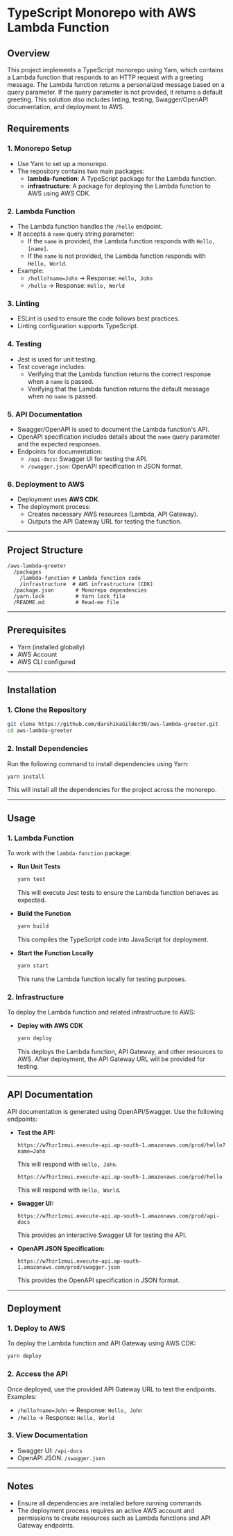 # TypeScript Monorepo with AWS Lambda Function

## Overview

This project implements a TypeScript monorepo using Yarn, which contains a Lambda function that responds to an HTTP request with a greeting message. The Lambda function returns a personalized message based on a query parameter. If the query parameter is not provided, it returns a default greeting. This solution also includes linting, testing, Swagger/OpenAPI documentation, and deployment to AWS.

## Requirements

### 1. Monorepo Setup

- Use Yarn to set up a monorepo.
- The repository contains two main packages:
  - **lambda-function**: A TypeScript package for the Lambda function.
  - **infrastructure**: A package for deploying the Lambda function to AWS using AWS CDK.

### 2. Lambda Function

- The Lambda function handles the `/hello` endpoint.
- It accepts a `name` query string parameter:
  - If the `name` is provided, the Lambda function responds with `Hello, [name]`.
  - If the `name` is not provided, the Lambda function responds with `Hello, World`.
- Example:
  - `/hello?name=John` → Response: `Hello, John`
  - `/hello` → Response: `Hello, World`

### 3. Linting

- ESLint is used to ensure the code follows best practices.
- Linting configuration supports TypeScript.

### 4. Testing

- Jest is used for unit testing.
- Test coverage includes:
  - Verifying that the Lambda function returns the correct response when a `name` is passed.
  - Verifying that the Lambda function returns the default message when no `name` is passed.

### 5. API Documentation

- Swagger/OpenAPI is used to document the Lambda function's API.
- OpenAPI specification includes details about the `name` query parameter and the expected responses.
- Endpoints for documentation:
  - `/api-docs`: Swagger UI for testing the API.
  - `/swagger.json`: OpenAPI specification in JSON format.

### 6. Deployment to AWS

- Deployment uses **AWS CDK**.
- The deployment process:
  - Creates necessary AWS resources (Lambda, API Gateway).
  - Outputs the API Gateway URL for testing the function.

---

## Project Structure

```
/aws-lambda-greeter
  /packages
    /lambda-function # Lambda function code
    /infrastructure  # AWS infrastructure (CDK)
  /package.json       # Monorepo dependencies
  /yarn.lock          # Yarn lock file
  /README.md          # Read-me file

```

---

## Prerequisites

- Yarn (installed globally)
- AWS Account
- AWS CLI configured

---

## Installation

### 1. Clone the Repository

```bash
git clone https://github.com/darshikaGilder30/aws-lambda-greeter.git
cd aws-lambda-greeter
```

### 2. Install Dependencies

Run the following command to install dependencies using Yarn:

```bash
yarn install
```

This will install all the dependencies for the project across the monorepo.

---

## Usage

### 1. Lambda Function

To work with the `lambda-function` package:

- **Run Unit Tests**

  ```bash
  yarn test
  ```

  This will execute Jest tests to ensure the Lambda function behaves as expected.

- **Build the Function**

  ```bash
  yarn build
  ```

  This compiles the TypeScript code into JavaScript for deployment.

- **Start the Function Locally**
  ```bash
  yarn start
  ```
  This runs the Lambda function locally for testing purposes.

### 2. Infrastructure

To deploy the Lambda function and related infrastructure to AWS:

- **Deploy with AWS CDK**
  ```bash
  yarn deploy
  ```
  This deploys the Lambda function, API Gateway, and other resources to AWS. After deployment, the API Gateway URL will be provided for testing.

---

## API Documentation

API documentation is generated using OpenAPI/Swagger. Use the following endpoints:

- **Test the API:**

  ```
  https://w7hzr1zmui.execute-api.ap-south-1.amazonaws.com/prod/hello?name=John
  ```

  This will respond with `Hello, John`.

  ```
  https://w7hzr1zmui.execute-api.ap-south-1.amazonaws.com/prod/hello
  ```

  This will respond with `Hello, World`.

- **Swagger UI:**

  ```
  https://w7hzr1zmui.execute-api.ap-south-1.amazonaws.com/prod/api-docs
  ```

  This provides an interactive Swagger UI for testing the API.

- **OpenAPI JSON Specification:**
  ```
  https://w7hzr1zmui.execute-api.ap-south-1.amazonaws.com/prod/swagger.json
  ```
  This provides the OpenAPI specification in JSON format.

---

## Deployment

### 1. Deploy to AWS

To deploy the Lambda function and API Gateway using AWS CDK:

```bash
yarn deploy
```

### 2. Access the API

Once deployed, use the provided API Gateway URL to test the endpoints. Examples:

- `/hello?name=John` → Response: `Hello, John`
- `/hello` → Response: `Hello, World`

### 3. View Documentation

- Swagger UI: `/api-docs`
- OpenAPI JSON: `/swagger.json`

---

## Notes

- Ensure all dependencies are installed before running commands.
- The deployment process requires an active AWS account and permissions to create resources such as Lambda functions and API Gateway endpoints.
